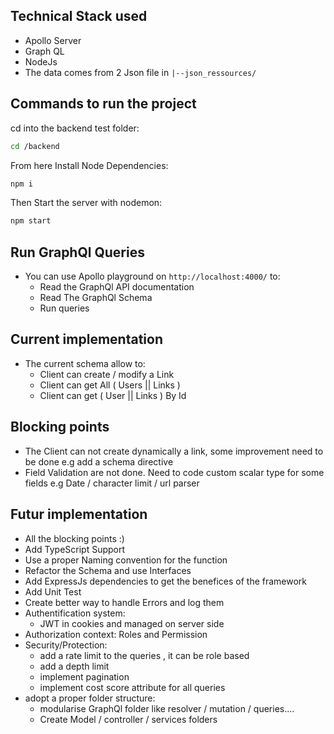 ## Technical Stack used

- Apollo Server
- Graph QL
- NodeJs
- The data comes from 2 Json file in ``|--json_ressources/``

## Commands to run the project
cd into the backend test folder:

```bash
cd /backend
```

From here Install Node Dependencies:

```bash
npm i
```

Then Start the server with nodemon:

```bash
npm start
```

## Run GraphQl Queries

- You can use Apollo playground on ``http://localhost:4000/`` to:
  - Read the GraphQl API documentation
  - Read The GraphQl Schema
  - Run queries

## Current implementation
- The current schema allow to:
  - Client can create / modify a Link
  - Client can get All ( Users || Links )
  - Client can get ( User || Links ) By Id

## Blocking points
- The Client can not create dynamically a link, some improvement need to be done e.g add a schema directive
- Field Validation are not done. Need to code custom scalar type for some fields e.g Date / character limit / url parser 

## Futur implementation
- All the blocking points :)
- Add TypeScript Support
- Use a proper Naming convention for the function
- Refactor the Schema and use Interfaces
- Add ExpressJs dependencies to get the benefices of the framework
- Add Unit Test
- Create better way to handle Errors and log them
- Authentification system:
  - JWT in cookies and managed on server side
- Authorization context: Roles and Permission
- Security/Protection:
  - add a rate limit to the queries , it can be role based
  - add a depth limit
  - implement pagination
  - implement cost score attribute for all queries
- adopt a proper folder structure:
  - modularise GraphQl folder like resolver / mutation / queries....
  - Create   Model / controller / services folders 

